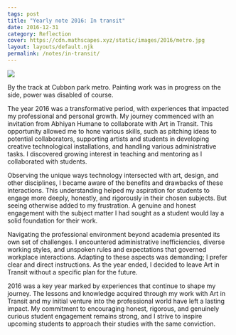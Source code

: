 ```yaml
---
tags: post
title: "Yearly note 2016: In transit"
date: 2016-12-31
category: Reflection
cover: https://cdn.mathscapes.xyz/static/images/2016/metro.jpg
layout: layouts/default.njk
permalink: /notes/in-transit/
--- 
```


<img src="https://cdn.mathscapes.xyz/static/images/2016/metro.jpg"/>

By the track at Cubbon park metro. Painting work was in progress on the side, power was disabled of course.

The year 2016 was a transformative period, with experiences that impacted my professional and personal growth. My journey commenced with an invitation from Abhiyan Humane to collaborate with Art in Transit. This opportunity allowed me to hone various skills, such as pitching ideas to potential collaborators, supporting artists and students in developing creative technological installations, and handling various administrative tasks. I discovered growing interest in teaching and mentoring as I collaborated with students.

Observing the unique ways technology intersected with art, design, and other disciplines, I became aware of the benefits and drawbacks of these interactions. This understanding helped my aspiration for students to engage more deeply, honestly, and rigorously in their chosen subjects. But seeing otherwise added to my frustration. A genuine and honest engagement with the subject matter I had sought as a student would lay a solid foundation for their work.

Navigating the professional environment beyond academia presented its own set of challenges. I encountered administrative inefficiencies, diverse working styles, and unspoken rules and expectations that governed workplace interactions. Adapting to these aspects was demanding; I prefer clear and direct instructions. As the year ended, I decided to leave Art in Transit without a specific plan for the future.

2016 was a key year marked by experiences that continue to shape my journey. The lessons and knowledge acquired through my work with Art in Transit and my initial venture into the professional world have left a lasting impact. My commitment to encouraging honest, rigorous, and genuinely curious student engagement remains strong, and I strive to inspire upcoming students to approach their studies with the same conviction.